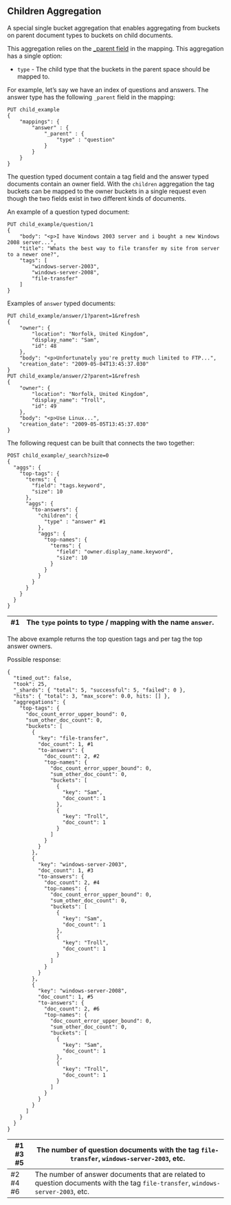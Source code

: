 ## Children Aggregation

A special single bucket aggregation that enables aggregating from buckets on parent document types to buckets on child documents.

This aggregation relies on the [_parent field](mapping-parent-field.html) in the mapping. This aggregation has a single option:

  * `type` \- The child type that the buckets in the parent space should be mapped to. 



For example, let’s say we have an index of questions and answers. The answer type has the following `_parent` field in the mapping:
    
    
    PUT child_example
    {
        "mappings": {
            "answer" : {
                "_parent" : {
                    "type" : "question"
                }
            }
        }
    }

The question typed document contain a tag field and the answer typed documents contain an owner field. With the `children` aggregation the tag buckets can be mapped to the owner buckets in a single request even though the two fields exist in two different kinds of documents.

An example of a question typed document:
    
    
    PUT child_example/question/1
    {
        "body": "<p>I have Windows 2003 server and i bought a new Windows 2008 server...",
        "title": "Whats the best way to file transfer my site from server to a newer one?",
        "tags": [
            "windows-server-2003",
            "windows-server-2008",
            "file-transfer"
        ]
    }

Examples of `answer` typed documents:
    
    
    PUT child_example/answer/1?parent=1&refresh
    {
        "owner": {
            "location": "Norfolk, United Kingdom",
            "display_name": "Sam",
            "id": 48
        },
        "body": "<p>Unfortunately you're pretty much limited to FTP...",
        "creation_date": "2009-05-04T13:45:37.030"
    }
    PUT child_example/answer/2?parent=1&refresh
    {
        "owner": {
            "location": "Norfolk, United Kingdom",
            "display_name": "Troll",
            "id": 49
        },
        "body": "<p>Use Linux...",
        "creation_date": "2009-05-05T13:45:37.030"
    }

The following request can be built that connects the two together:
    
    
    POST child_example/_search?size=0
    {
      "aggs": {
        "top-tags": {
          "terms": {
            "field": "tags.keyword",
            "size": 10
          },
          "aggs": {
            "to-answers": {
              "children": {
                "type" : "answer" #1
              },
              "aggs": {
                "top-names": {
                  "terms": {
                    "field": "owner.display_name.keyword",
                    "size": 10
                  }
                }
              }
            }
          }
        }
      }
    }

#1| The `type` points to type / mapping with the name `answer`.    
---|---  
  
The above example returns the top question tags and per tag the top answer owners.

Possible response:
    
    
    {
      "timed_out": false,
      "took": 25,
      "_shards": { "total": 5, "successful": 5, "failed": 0 },
      "hits": { "total": 3, "max_score": 0.0, hits: [] },
      "aggregations": {
        "top-tags": {
          "doc_count_error_upper_bound": 0,
          "sum_other_doc_count": 0,
          "buckets": [
            {
              "key": "file-transfer",
              "doc_count": 1, #1
              "to-answers": {
                "doc_count": 2, #2
                "top-names": {
                  "doc_count_error_upper_bound": 0,
                  "sum_other_doc_count": 0,
                  "buckets": [
                    {
                      "key": "Sam",
                      "doc_count": 1
                    },
                    {
                      "key": "Troll",
                      "doc_count": 1
                    }
                  ]
                }
              }
            },
            {
              "key": "windows-server-2003",
              "doc_count": 1, #3
              "to-answers": {
                "doc_count": 2, #4
                "top-names": {
                  "doc_count_error_upper_bound": 0,
                  "sum_other_doc_count": 0,
                  "buckets": [
                    {
                      "key": "Sam",
                      "doc_count": 1
                    },
                    {
                      "key": "Troll",
                      "doc_count": 1
                    }
                  ]
                }
              }
            },
            {
              "key": "windows-server-2008",
              "doc_count": 1, #5
              "to-answers": {
                "doc_count": 2, #6
                "top-names": {
                  "doc_count_error_upper_bound": 0,
                  "sum_other_doc_count": 0,
                  "buckets": [
                    {
                      "key": "Sam",
                      "doc_count": 1
                    },
                    {
                      "key": "Troll",
                      "doc_count": 1
                    }
                  ]
                }
              }
            }
          ]
        }
      }
    }

#1 #3 #5| The number of question documents with the tag `file-transfer`, `windows-server-2003`, etc.     
---|---    
#2 #4 #6| The number of answer documents that are related to question documents with the tag `file-transfer`, `windows-server-2003`, etc. 
